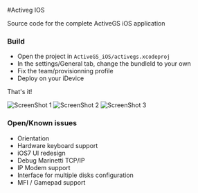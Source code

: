 #Activeg IOS

Source code for the complete ActiveGS iOS application

### Build
* Open the project in `ActiveGS_iOS/activegs.xcodeproj`
* In the settings/General tab, change the bundleId to your own
* Fix the team/provisionning profile
* Deploy on your iDevice

That's it!

![ScreenShot 1](https://raw.githubusercontent.com/ogoguel/activegs-ios/master/README.images/screen3.png)
![ScreenShot 2](https://raw.githubusercontent.com/ogoguel/activegs-ios/master/README.images/screen4.png)
![ScreenShot 3](https://raw.githubusercontent.com/ogoguel/activegs-ios/master/README.images/screen5.png)

### Open/Known issues
* Orientation
* Hardware keyboard support
* iOS7 UI redesign
* Debug Marinetti TCP/IP
* IP Modem support
* Interface for multiple disks configuration
* MFI / Gamepad support 

